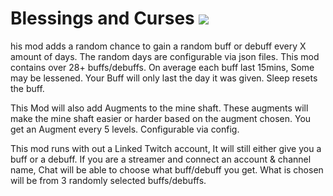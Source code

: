 # Blessings and Curses [![](http://cf.way2muchnoise.eu/307717.svg)](https://stardewvalley.curseforge.com/projects/307717)

his mod adds a random chance to gain a random buff or debuff  every X amount of days. The random days are configurable via json files.  This mod contains over 28+ buffs/debuffs. On average each buff last 15mins, Some may be lessened. Your Buff will only last the day it was given. Sleep resets the buff. 

 

This Mod will also add Augments to the mine shaft. These augments will make the mine shaft easier or harder based on the augment chosen. You get an Augment every 5 levels. Configurable via config.

 

This mod runs with out a Linked Twitch account, It will still either give you a buff or a debuff. If you are a streamer and connect an account & channel name, Chat will be able to choose what buff/debuff you get. What is chosen will be from 3 randomly selected buffs/debuffs. 
